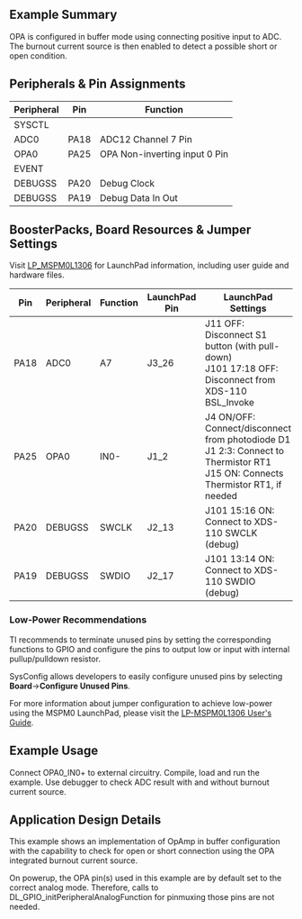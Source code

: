## Example Summary

OPA is configured in buffer mode using connecting positive input to ADC.
The burnout current source is then enabled to detect a possible short or open
condition.

## Peripherals & Pin Assignments

| Peripheral | Pin | Function |
| --- | --- | --- |
| SYSCTL |  |  |
| ADC0 | PA18 | ADC12 Channel 7 Pin |
| OPA0 | PA25 | OPA Non-inverting input 0 Pin |
| EVENT |  |  |
| DEBUGSS | PA20 | Debug Clock |
| DEBUGSS | PA19 | Debug Data In Out |

## BoosterPacks, Board Resources & Jumper Settings

Visit [LP_MSPM0L1306](https://www.ti.com/tool/LP-MSPM0L1306) for LaunchPad information, including user guide and hardware files.

| Pin | Peripheral | Function | LaunchPad Pin | LaunchPad Settings |
| --- | --- | --- | --- | --- |
| PA18 | ADC0 | A7 | J3_26 | J11 OFF: Disconnect S1 button (with pull-down)<br>J101 17:18 OFF: Disconnect from XDS-110 BSL_Invoke |
| PA25 | OPA0 | IN0- | J1_2 | J4 ON/OFF: Connect/disconnect from photodiode D1<br>J1 2:3: Connect to Thermistor RT1<br>J15 ON: Connects Thermistor RT1, if needed |
| PA20 | DEBUGSS | SWCLK | J2_13 | J101 15:16 ON: Connect to XDS-110 SWCLK (debug) |
| PA19 | DEBUGSS | SWDIO | J2_17 | J101 13:14 ON: Connect to XDS-110 SWDIO (debug) |

### Low-Power Recommendations
TI recommends to terminate unused pins by setting the corresponding functions to
GPIO and configure the pins to output low or input with internal
pullup/pulldown resistor.

SysConfig allows developers to easily configure unused pins by selecting **Board**→**Configure Unused Pins**.

For more information about jumper configuration to achieve low-power using the
MSPM0 LaunchPad, please visit the [LP-MSPM0L1306 User's Guide](https://www.ti.com/lit/slau869).

## Example Usage

Connect OPA0_IN0+ to external circuitry.
Compile, load and run the example.
Use debugger to check ADC result with and without burnout current source.

## Application Design Details

This example shows an implementation of OpAmp in buffer configuration with the
capability to check for open or short connection using the OPA integrated
burnout current source.

On powerup, the OPA pin(s) used in this example are by default set to
the correct analog mode. Therefore, calls to
DL_GPIO_initPeripheralAnalogFunction for pinmuxing those pins are not needed.
